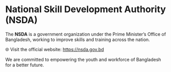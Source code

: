 # National Skill Development Authority (NSDA)

The **NSDA** is a government organization under the Prime Minister’s Office of Bangladesh, working to improve skills and training across the nation.

🌐 Visit the official website: https://nsda.gov.bd

We are committed to empowering the youth and workforce of Bangladesh for a better future.

